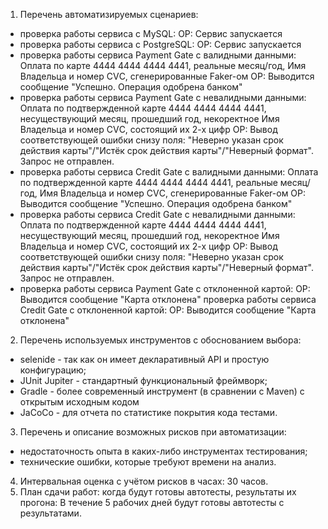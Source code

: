 1) Перечень автоматизируемых сценариев:
- проверка работы сервиса с MySQL:
ОР: Сервис запускается
- проверка работы сервиса с PostgreSQL:
ОР: Сервис запускается
- проверка работы сервиса Payment Gate с валидными данными:
Оплата по карте 4444 4444 4444 4441, реальные месяц/год, Имя Владельца и номер CVС, сгенерированные Faker-ом
ОР: Выводится сообщение "Успешно. Операция одобрена банком"
- проверка работы сервиса Payment Gate с невалидными данными:
Оплата по подтвержденной карте 4444 4444 4444 4441, несуществующий месяц, прошедший год, некоректное Имя Владельца и номер CVС, 
состоящий их 2-х цифр
ОР: Вывод соответствующей ошибки снизу поля: "Неверно указан срок действия карты"/"Истёк срок действия карты"/"Неверный формат".
Запрос не отправлен.                                  
- проверка работы сервиса Credit Gate с валидными данными:
Оплата по подтвержденной карте 4444 4444 4444 4441, реальные месяц/год, Имя Владельца и номер CVС, сгенерированные Faker-ом
ОР: Выводится сообщение "Успешно. Операция одобрена банком"
- проверка работы сервиса Credit Gate с невалидными данными:
Оплата по подтвержденной карте 4444 4444 4444 4441, несуществующий месяц, прошедший год, некоректное Имя Владельца и номер CVС, 
состоящий их 2-х цифр
ОР: Вывод соответствующей ошибки снизу поля: "Неверно указан срок действия карты"/"Истёк срок действия карты"/"Неверный формат".
Запрос не отправлен.
- проверка работы сервиса Payment Gate с отклоненной картой:
ОР: Выводится сообщение "Карта отклонена"
 проверка работы сервиса Credit Gate с отклоненной картой:
ОР: Выводится сообщение "Карта отклонена"
2) Перечень используемых инструментов с обоснованием выбора:
- selenide - так как он имеет декларативный API и простую конфигурацию;
- JUnit Jupiter - стандартный функциональный фреймворк;
- Gradle - более современный инструмент (в сравнении с Maven) с открытым исходным кодом
- JaCoCo - для отчета по статистике покрытия кода тестами.
3) Перечень и описание возможных рисков при автоматизации:
- недостаточность опыта в каких-либо инструментах тестирования;
- технические ошибки, которые требуют времени на анализ.
4) Интервальная оценка с учётом рисков в часах:
30 часов.
5) План сдачи работ: когда будут готовы автотесты, результаты их прогона:
В течение 5 рабочих дней будут готовы автотесты с результатами.